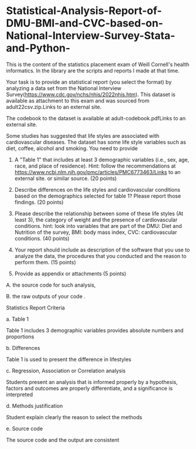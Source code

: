 # Statistical-Analysis-Report-of-DMU-BMI-and-CVC-based-on-National-Interview-Survey-Stata-and-Python-
This is the content of the statistics placement exam of Weill Cornell's health informatics. In the library are the scripts and reports I made at that time.

Your task is to provide an statistical report (you select the format) by analyzing a data set from the National Interview Survey(https://www.cdc.gov/nchs/nhis/2022nhis.htm). This dataset is available  as attachment to this exam and was sourced  from adult22csv.zip.Links to an external site.

The codebook to the dataset is available at adult-codebook.pdfLinks to an external site. 

Some studies has suggested that life styles are associated with cardiovascular diseases. The dataset has some life style variables such as diet, coffee, alcohol and smoking.  You need to provide

1. A "Table 1"  that includes at least 3 demographic variables (i.e., sex, age, race, and place of residence).  Hint: follow the recommendations at https://www.ncbi.nlm.nih.gov/pmc/articles/PMC6773463/Links to an external site. or similar source.  (20 points)

2. Describe differences on the life styles and cardiovascular conditions based on the demographics selected for table 1? Please report those findings. (20 points)

3. Please describe the relationship between some of these life styles (At least 3), the  category of weight and the presence of cardiovascular conditions. hint:  look into variables that are part of the DMU: Diet and Nutrition of the survey, BMI: body mass index, CVC: cardiovascular conditions.  (40 points)

4. Your report should include as description of the software that you use to analyze the data, the procedures that you conducted and the reason to perform them. (15 points)

5. Provide as appendix or attachments (5 points)
   
A. the source code for such analysis,

B. the raw outputs of your code .

Statistics Report Criteria

a. Table 1

Table 1 includes 3 demographic variables provides absolute numbers and proportions

b. Differences

Table 1 is used to present the difference in lifestyles

c. Regression, Association or Correlation analysis

Students present an analysis that is informed properly by a hypothesis, factors and outcomes are properly differentiate, and a significance is interpreted

d. Methods justification

Student explain clearly the reason to select the methods

e. Source code

The source code and the output are consistent
